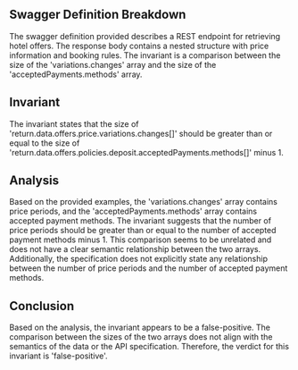 ## Swagger Definition Breakdown
The swagger definition provided describes a REST endpoint for retrieving hotel offers. The response body contains a nested structure with price information and booking rules. The invariant is a comparison between the size of the 'variations.changes' array and the size of the 'acceptedPayments.methods' array.

## Invariant
The invariant states that the size of 'return.data.offers.price.variations.changes[]' should be greater than or equal to the size of 'return.data.offers.policies.deposit.acceptedPayments.methods[]' minus 1.

## Analysis
Based on the provided examples, the 'variations.changes' array contains price periods, and the 'acceptedPayments.methods' array contains accepted payment methods. The invariant suggests that the number of price periods should be greater than or equal to the number of accepted payment methods minus 1. This comparison seems to be unrelated and does not have a clear semantic relationship between the two arrays. Additionally, the specification does not explicitly state any relationship between the number of price periods and the number of accepted payment methods.

## Conclusion
Based on the analysis, the invariant appears to be a false-positive. The comparison between the sizes of the two arrays does not align with the semantics of the data or the API specification. Therefore, the verdict for this invariant is 'false-positive'.
